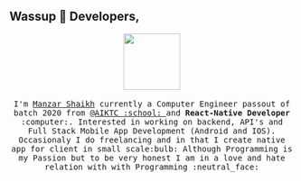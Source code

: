 ## Wassup :wave: Developers,

<p align="center">
  <img src="https://raw.githubusercontent.com/coderjojo/coderjojo/master/img/github.gif" width=100>
  <br><br>
  <samp>
    I'm <a href="https://manzars.github.io/">Manzar Shaikh</a> currently a Computer Engineer passout of batch 2020 from <a href="https://www.aiktc.ac.in/">@AIKTC :school: </a> and <b>React-Native Developer</b> :computer:. Interested in working on backend, API's and Full Stack Mobile App Development (Android and IOS). Occasionaly I do freelancing and in that I create native app for client in small scale:bulb: Although Programming is my Passion but to be very honest I am in a love and hate relation with with Programming :neutral_face:
  </samp>
</p>
